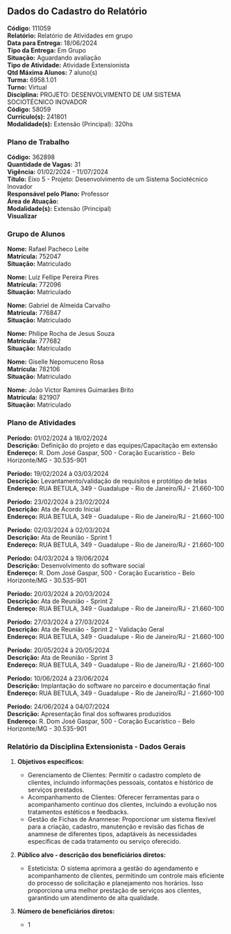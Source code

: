 ## Dados do Cadastro do Relatório

**Código:** 111059  
**Relatório:** Relatório de Atividades em grupo  
**Data para Entrega:** 18/06/2024  
**Tipo da Entrega:** Em Grupo  
**Situação:** Aguardando avaliação  
**Tipo de Atividade:** Atividade Extensionista  
**Qtd Máxima Alunos:** 7 aluno(s)  
**Turma:** 6958.1.01  
**Turno:** Virtual  
**Disciplina:** PROJETO: DESENVOLVIMENTO DE UM SISTEMA SOCIOTÉCNICO INOVADOR  
**Código:** 58059  
**Currículo(s):** 241801  
**Modalidade(s):** Extensão (Principal): 320hs

### Plano de Trabalho

**Código:** 362898  
**Quantidade de Vagas:** 31  
**Vigência:** 01/02/2024 - 11/07/2024  
**Título:** Eixo 5 - Projeto: Desenvolvimento de um Sistema Sociotécnico Inovador  
**Responsável pelo Plano:** Professor  
**Área de Atuação:**  
**Modalidade(s):** Extensão (Principal)  
**Visualizar**

### Grupo de Alunos

**Nome:** Rafael Pacheco Leite  
**Matrícula:** 752047  
**Situação:** Matriculado

**Nome:** Luiz Fellipe Pereira Pires  
**Matrícula:** 772096  
**Situação:** Matriculado

**Nome:** Gabriel de Almeida Carvalho  
**Matrícula:** 776847  
**Situação:** Matriculado

**Nome:** Philipe Rocha de Jesus Souza  
**Matrícula:** 777682  
**Situação:** Matriculado

**Nome:** Giselle Nepomuceno Rosa  
**Matrícula:** 782106  
**Situação:** Matriculado

**Nome:** João Victor Ramires Guimarães Brito  
**Matrícula:** 821907  
**Situação:** Matriculado

### Plano de Atividades

**Período:** 01/02/2024 à 18/02/2024  
**Descrição:** Definição do projeto e das equipes/Capacitação em extensão  
**Endereço:** R. Dom José Gaspar, 500 - Coração Eucarístico - Belo Horizonte/MG - 30.535-901

**Período:** 19/02/2024 à 03/03/2024  
**Descrição:** Levantamento/validação de requisitos e protótipo de telas  
**Endereço:** RUA BETULA, 349 - Guadalupe - Rio de Janeiro/RJ - 21.660-100

**Período:** 23/02/2024 à 23/02/2024  
**Descrição:** Ata de Acordo Inicial  
**Endereço:** RUA BETULA, 349 - Guadalupe - Rio de Janeiro/RJ - 21.660-100

**Período:** 02/03/2024 à 02/03/2024  
**Descrição:** Ata de Reunião - Sprint 1  
**Endereço:** RUA BETULA, 349 - Guadalupe - Rio de Janeiro/RJ - 21.660-100

**Período:** 04/03/2024 à 19/06/2024  
**Descrição:** Desenvolvimento do software social  
**Endereço:** R. Dom José Gaspar, 500 - Coração Eucarístico - Belo Horizonte/MG - 30.535-901

**Período:** 20/03/2024 à 20/03/2024  
**Descrição:** Ata de Reunião - Sprint 2  
**Endereço:** RUA BETULA, 349 - Guadalupe - Rio de Janeiro/RJ - 21.660-100

**Período:** 27/03/2024 à 27/03/2024  
**Descrição:** Ata de Reunião - Sprint 2 - Validação Geral  
**Endereço:** RUA BETULA, 349 - Guadalupe - Rio de Janeiro/RJ - 21.660-100

**Período:** 20/05/2024 à 20/05/2024  
**Descrição:** Ata de Reunião - Sprint 3  
**Endereço:** RUA BETULA, 349 - Guadalupe - Rio de Janeiro/RJ - 21.660-100

**Período:** 10/06/2024 à 23/06/2024  
**Descrição:** Implantação do software no parceiro e documentação final  
**Endereço:** RUA BETULA, 349 - Guadalupe - Rio de Janeiro/RJ - 21.660-100

**Período:** 24/06/2024 à 04/07/2024  
**Descrição:** Apresentação final dos softwares produzidos  
**Endereço:** R. Dom José Gaspar, 500 - Coração Eucarístico - Belo Horizonte/MG - 30.535-901

### Relatório da Disciplina Extensionista - Dados Gerais

1. **Objetivos específicos:**
   - Gerenciamento de Clientes: Permitir o cadastro completo de clientes, incluindo informações pessoais, contatos e histórico de serviços prestados.
   - Acompanhamento de Clientes: Oferecer ferramentas para o acompanhamento contínuo dos clientes, incluindo a evolução nos tratamentos estéticos e feedbacks.
   - Gestão de Fichas de Anamnese: Proporcionar um sistema flexível para a criação, cadastro, manutenção e revisão das fichas de anamnese de diferentes tipos, adaptáveis às necessidades específicas de cada tratamento ou serviço oferecido.

2. **Público alvo - descrição dos beneficiários diretos:**
   - Esteticista: O sistema aprimora a gestão do agendamento e acompanhamento de clientes, permitindo um controle mais eficiente do processo de solicitação e planejamento nos horários. Isso proporciona uma melhor prestação de serviços aos clientes, garantindo um atendimento de alta qualidade.

3. **Número de beneficiários diretos:**
   - 1
